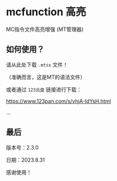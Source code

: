 # mcfunction 高亮
MC指令文件高亮增强 (MT管理器)

## 如何使用？

请从此处下载 `.mtsx` 文件！

（准确而言，这是MT的语法文件）

或者通过 `123云盘` 链接进行下载：

https://www.123pan.com/s/vhjA-IdYsH.html

...


## 最后

版本号：2.3.0

日期：2023.8.31

感谢使用！
